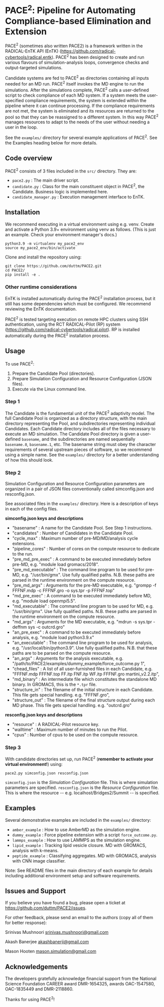 # PACE<sup>2</sup>: Pipeline for Automating Compliance-based Elimination and Extension

PACE<sup>2</sup> (sometimes also written PACE2) is a framework written in the RADICAL-EnTK API (EnTK) (https://github.com/radical-cybertools/radical.entk). PACE<sup>2</sup> has been designed to create and run various flavours of simulation-analysis loops, convergence checks and output-targeted simulations. 

Candidate systems are fed to PACE<sup>2</sup> as directories containing all inputs needed for an MD run. PACE<sup>2</sup> itself invokes the MD engine to run the simulations. After the simulations complete, PACE<sup>2</sup> calls a user-defined script to check compliance of each MD system. If a system meets the user-specified compliance requirements, the system is extended within the pipeline where it can continue processing. If the compliance requirements are not met, the system is eliminated and its resources are returned to the pool so that they can be reassigned to a different system. In this way PACE<sup>2</sup> manages resources to adapt to the needs of the user without needing a user in the loop.

See the `examples/` directory for several example applications of PACE<sup>2</sup>. See the Examples heading below for more details.

## Code overview

PACE<sup>2</sup> consists of 3 files included in the `src/` directory. They are:
* `pace2.py` : The main driver script.
* `candidate.py` : Class for the main constituent object in PACE<sup>2</sup>, the Candidate. Business logic is implemented here.
* `candidate_manager.py` : Execution management interface to EnTK.

## Installation

We recommend executing in a virtual environment using e.g. venv. Create and activate a Python 3.9+ environment using venv as follows. (This is just an example. Check your environment manager's docs.)

```
python3.9 -m virtualenv my_pace2_env
source my_pace2_env/bin/activate 
```

Clone and install the repository using:

```
git clone https://github.com/duttm/PACE2.git
cd PACE2/
pip install -e .
```

### Other runtime considerations

EnTK is installed automatically during the PACE<sup>2</sup> installation process, but it still has some dependencies which must be configured. We recommend reviewing the EnTK documentation.

PACE<sup>2</sup> is tested targeting execution on remote HPC clusters using SSH authentication, using the RCT RADICAL-Pilot (RP) system (https://github.com/radical-cybertools/radical.pilot). RP is installed automatically during the PACE<sup>2</sup> installation process.

## Usage

To use PACE<sup>2</sup>:
1. Prepare the Candidate Pool (directories).
2. Prepare Simulation Configuration and Resource Configuration (JSON files).
3. Execute via the Linux command line.

### Step 1
The Candidate is the fundamental unit of the PACE<sup>2</sup> adaptivity model. The full Candidate Pool is organized as a directory structure, with the main directory representing the Pool, and subdirectories representing individual Candidates. Each Candidate directory includes all of the files necessary to execute an MD simulation. 
    The Candidate Pool directory is given a user-defined `basename`, and the subdirectories are named sequentially `basename.0`, `basename.1`, etc. The basename string must obey the character requirements of several upstream pieces of software, so we recommend using a simple name. See the `examples/` directory for a better understanding of how this should look.

### Step 2
Simulation Configuration and Resource Configuration parameters are organized in a pair of JSON files conventionally called simconfig.json and resconfig.json. 

See associated files in the `examples/` directory. Here is a description of keys in each of the config files.

**simconfig.json keys and descriptions** 
* "basename" : A name for the Candidate Pool. See Step 1 instructions.
* "candidates" : Number of Candidates in the Candidate Pool.
* "cycle_max" : Maximum number of pre-MD/MD/analysis cycle extensions.
* "pipeline_cores" : Number of cores on the compute resource to dedicate to the run. 
* "pre_md_pre_exec" : A command to be executed immediately before pre-MD, e.g. "module load gromacs/2018".
* "pre_md_executable" : The command line program to be used for pre-MD, e.g. "/usr/bin/gmx". Use fully qualified paths. N.B. these paths are parsed in the runtime environment on the compute resource.
* "pre_md_args" : Arguments for the pre-MD executable, e.g. "grompp -f FFFNF.mdp -c FFFNF.gro -o sys.tpr -p FFFNF.top"
* "md_pre_exec" : A command to be executed immediately before MD, e.g. "module load openmpi5.5".
* "md_executable" : The command line program to be used for MD, e.g. "/usr/bin/gmx". Use fully qualified paths. N.B. these paths are parsed in the runtime environment on the compute resource.
* "md_args" : Arguments for the MD executable, e.g. "mdrun -s sys.tpr -deffnm sys -c outcrd.gro"
* "an_pre_exec" : A command to be executed immediately before analysis, e.g. "module load python3.9.x"
* "an_executable" : The command line program to be used for analysis, e.g. "/usr/local/bin/python3.9". Use fully qualified paths. N.B. that these paths are to be parsed on the compute resource. 
* "an_args" : Arguments for the analysis executable, e.g. "/path/to/PACE2/examples/dummy_example/force_outcome.py 1",
* "chead_files" : A list of all user-furnished files in each Candidate, e.g. "FFFNF.mdp FFFNF.top FF.itp FNF.itp WF.itp FFFNF.gro martini_v2.2.itp",
* "md_binary" : An intermediate file which constitutes the standalone MD binary. In GROMACS, this is the `*.tpr` file.
* "structure_in" :  The filename of the initial structure in each Candidate. This file gets special handling. e.g. "FFFNF.gro",
* "structure_out" : The filename of the final structure output during each MD phase. This file gets special handling. e.g. "outcrd.gro"

**resconfig.json keys and descriptions** 
* "resource" : A RADICAL-Pilot resource key.
* "walltime" : Maximum number of minutes to run the Pilot.
* "cpus" : Number of cpus to be used on the compute resource.

### Step 3
With candidate directories set up, run PACE<sup>2</sup> (**remember to activate your virtual environment!**) using:

```
pace2.py simconfig.json resconfig.json
```

`simconfig.json` is the *Simulation Configuration* file. This is where simulation parameters are specified.
`resconfig.json` is the *Resource Configuration* file. This is where the resource -- e.g. localhost/Bridges2/Summit -- is specified. 

## Examples

Several demonstrative examples are included in the `examples/` directory:
* `amber_example` : How to use AmberMD as the simulation engine.
* `dummy_example` : Force pipeline extension with a script `force_outcome.py`.
* `lammps_example` : How to use LAMMPS as the simulation engine.
* `lipid_example` : Tracking lipid vesicle closure. MD with GROMACS, analysis with k-means.
* `peptide_example` : Classifying aggregates. MD with GROMACS, analysis with CNN image classifier.

Note: See README files in the main directory of each example for details including additional environment setup and software requirements. 

## Issues and Support

If you believe you have found a bug, please open a ticket at https://github.com/duttm/PACE2/issues.

For other feedback, please send an email to the authors (copy all of them for better response):

Srinivas Mushnoori srinivas.mushnoori@gmail.com

Akash Banerjee akashbanerji@gmail.com

Mason Hooten mason.simulation@gmail.com

## Acknowledgements

The developers gratefully acknowledge financial support from the National Science Foundation CAREER award DMR-1654325, awards OAC-1547580, OAC-1835449 and DMR-2118860.

Thanks for using PACE<sup>2</sup>!
